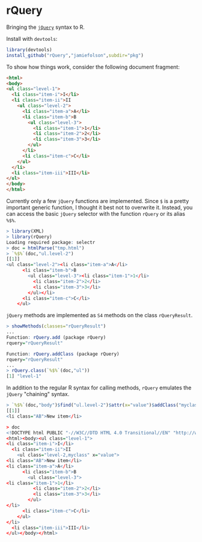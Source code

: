 rQuery
======

Bringing the [`jQuery`](http://api.jquery.com/) syntax to R.

Install with `devtools`:

```r
library(devtools)
install_github("rQuery","jamiefolson",subdir="pkg")
```

To show how things work, consider the following document fragment:
```html
<html>
<body>
<ul class="level-1">
  <li class="item-i">I</li>
  <li class="item-ii">II
    <ul class="level-2">
      <li class="item-a">A</li>
      <li class="item-b">B
        <ul class="level-3">
          <li class="item-1">1</li>
          <li class="item-2">2</li>
          <li class="item-3">3</li>
        </ul>
      </li>
      <li class="item-c">C</li>
    </ul>
  </li>
  <li class="item-iii">III</li>
</ul>
</body>
</html>
```

Currently only a few `jQuery` functions are implemented.  Since `$` is a pretty
important generic function, I thought it best not to overwrite it.  Instead,
you can access the basic `jQuery` selector with the function `rQuery` or its
alias `%$%`.

```r
> library(XML)
> library(rQuery)
Loading required package: selectr
> doc = htmlParse("tmp.html")
> `%$%`(doc,"ul.level-2")
[[1]]
<ul class="level-2"><li class="item-a">A</li>
      <li class="item-b">B
        <ul class="level-3"><li class="item-1">1</li>
          <li class="item-2">2</li>
          <li class="item-3">3</li>
        </ul></li>
      <li class="item-c">C</li>
    </ul> 
```

`jQuery` methods are implemented as `S4` methods on the class `rQueryResult`.

```r
> showMethods(classes="rQueryResult")
...
Function: rQuery.add (package rQuery)
rquery="rQueryResult"

Function: rQuery.addClass (package rQuery)
rquery="rQueryResult"
...
> rQuery.class(`%$%`(doc,"ul"))
[1] "level-1"
```

In addition to the regular R syntax for calling methods, `rQuery` emulates the `jQuery` "chaining" syntax.

```r
> `%$%`(doc,"body")$find("ul.level-2")$attr(x="value")$addClass("myclass")$prepend("<li>New item</li>")$addClass("AB")
[[1]]
<li class="AB">New item</li> 

> doc
<!DOCTYPE html PUBLIC "-//W3C//DTD HTML 4.0 Transitional//EN" "http://www.w3.org/TR/REC-html40/loose.dtd">
<html><body><ul class="level-1">
<li class="item-i">I</li>
  <li class="item-ii">II
    <ul class="level-2,myclass" x="value">
<li class="AB">New item</li>
<li class="item-a">A</li>
      <li class="item-b">B
        <ul class="level-3">
<li class="item-1">1</li>
          <li class="item-2">2</li>
          <li class="item-3">3</li>
        </ul>
</li>
      <li class="item-c">C</li>
    </ul>
</li>
  <li class="item-iii">III</li>
</ul></body></html>
```


